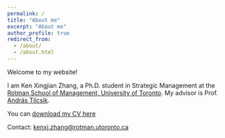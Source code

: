 ```yaml
---
permalink: /
title: "About me"
excerpt: "About me"
author_profile: true
redirect_from: 
  - /about/
  - /about.html
---
```


Welcome to my website!

I am Ken Xingjian Zhang, a Ph.D. student in Strategic Management at the [Rotman School of Management, University of Toronto](https://www.rotman.utoronto.ca/Degrees/PhD/Academics/MajorAreasofStudy/StrategicManagement). My advisor is Prof. [András Tilcsik](https://discover.research.utoronto.ca/15150-andr%C3%A1s-tilcsik). 


You can [download my CV here](http://kenxjzhang.github.io/files/CV_XingjianZhang.pdf)

Contact: <kenxj.zhang@rotman.utoronto.ca>
